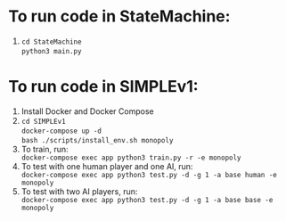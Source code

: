 <!DOCTYPE html>
<html lang="en">

<body>

<h1>To run code in StateMachine:</h1>

<ol>
  <li>
    <code>cd StateMachine</code>
    <br>
    <code>python3 main.py</code>
  </li>
</ol>

<h1>To run code in SIMPLEv1:</h1>

<ol>
  <li>Install Docker and Docker Compose</li>
  <li>
    <code>cd SIMPLEv1</code>
    <br>
    <code>docker-compose up -d</code>
    <br>
    <code>bash ./scripts/install_env.sh monopoly</code>
  </li>
  <li>To train, run:</li>
  <code>docker-compose exec app python3 train.py -r -e monopoly</code>
  <li>To test with one human player and one AI, run:</li>
  <code>docker-compose exec app python3 test.py -d -g 1 -a base human -e monopoly</code>
  <li>To test with two AI players, run:</li>
  <code>docker-compose exec app python3 test.py -d -g 1 -a base base -e monopoly</code>
</ol>

</body>
</html>
